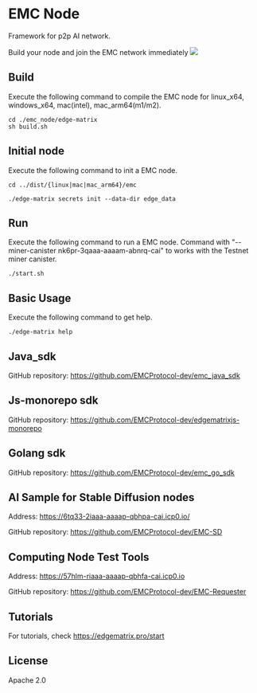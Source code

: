 # EMC Node
Framework for p2p AI network.

Build your node and join the EMC network immediately
![](https://www.edgematrix.pro/requester/static/images/4c67f2b1e2.png)

## Build
Execute the following command to compile the EMC node for linux_x64, windows_x64, mac(intel), mac_arm64(m1/m2).

```shell
cd ./emc_node/edge-matrix
sh build.sh
```

## Initial node
Execute the following command to init a EMC node.

```shell
cd ../dist/{linux|mac|mac_arm64}/emc
```
```shell
./edge-matrix secrets init --data-dir edge_data 
```
## Run
Execute the following command to run a EMC node.
Command with "--miner-canister nk6pr-3qaaa-aaaam-abnrq-cai" to works with the Testnet miner canister.
```shell
./start.sh
```

## Basic Usage
Execute the following command to get help.
```shell
./edge-matrix help
```

## Java_sdk
GitHub repository: https://github.com/EMCProtocol-dev/emc_java_sdk

## Js-monorepo sdk
GitHub repository: https://github.com/EMCProtocol-dev/edgematrixjs-monorepo

## Golang sdk
GitHub repository: https://github.com/EMCProtocol-dev/emc_go_sdk

##  AI Sample for Stable Diffusion nodes
Address: https://6tq33-2iaaa-aaaap-qbhpa-cai.icp0.io/

GitHub repository: https://github.com/EMCProtocol-dev/EMC-SD

## Computing Node Test Tools
Address: https://57hlm-riaaa-aaaap-qbhfa-cai.icp0.io

GitHub repository: https://github.com/EMCProtocol-dev/EMC-Requester

## Tutorials
For tutorials, check https://edgematrix.pro/start

License
------
Apache 2.0
